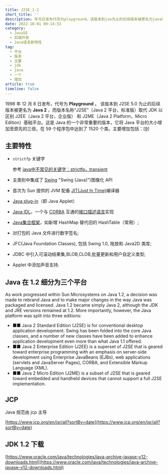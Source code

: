 ```yaml
---
title: J2SE_1-2
short_title: ''
description: 年月日发布代号为playground。该版本到jse为止的后续版本被更名为java而版本名称“jse”（java平台标准版）取代jdk以区别jee（java平台企业版）和jme（javaplatformmicroedition）基础平台。这是java的一个非常重要的版本它将java平台的大小增加至原先的三倍在个程序包中达到了个类。主要增加包括_[]主要特性strictfp关键字参考java中不常见的关键字_strictfptransient​主类别中集成了swing)图像化api首次为sun提供的jvm配
date: 2022-10-01 00:14:53
category:
  - JavaSE
  - 后端开发
  - Java语言新特性
tag:
  - 平台
  - 版本
  - 主要
  - jdk
  - java
  - 一个
  - 增加
article: true
timeline: false
---
```

1998 年 12 月 8 日发布，代号为 **Playground** 。 该版本到 J2SE 5.0 为止的后续版本被更名为 **Java 2** ，而版本名称“J2SE”（Java 2 平台，标准版）取代 JDK 以区别 J2EE（Java 2 平台，企业版） 和 J2ME（Java 2 Platform，Micro Edition）基础平台。这是 Java 的一个非常重要的版本，它将 Java 平台的大小增加至原先的三倍，在 59 个程序包中达到了 1520 个类。主要增加包括：[[9]](https://zh.wikipedia.org/zh-cn/Java%E7%89%88%E6%9C%AC%E6%AD%B7%E5%8F%B2#cite_note-pr12-9)

## 主要特性

* `strictfp` 关键字

  参考 [java中不常见的关键字：strictfp，transient](https://blog.csdn.net/luckykapok918/article/details/54135343)​
* 主类别中集成了 [Swing](https://zh.wikipedia.org/wiki/Swing_(Java)) "Swing (Java)")图像化 API
* 首次为 Sun 提供的 JVM 配备 [JIT(Just In Time)](https://zh.wikipedia.org/wiki/%E5%8D%B3%E6%99%82%E7%B7%A8%E8%AD%AF "即时编译")编译器
* [Java plug-in](https://zh.wikipedia.org/wiki/Java_applet "Java applet")（即 Java Applet）
* [Java IDL](https://zh.wikipedia.org/wiki/Java_IDL "Java IDL")，一个与 [CORBA](https://zh.wikipedia.org/wiki/CORBA "CORBA") 互通的[接口描述语言](https://zh.wikipedia.org/wiki/%E6%8E%A5%E5%8F%A3%E6%8F%8F%E8%BF%B0%E8%AF%AD%E8%A8%80 "接口描述语言")实现
* [Java集合框架](https://zh.wikipedia.org/wiki/Java%E9%9B%86%E5%90%88%E6%A1%86%E6%9E%B6 "Java集合框架")，如新增 HashMap 替代旧的 HashTable（常用）;
* 对打包的 Java 文件进行数字签名;
* JFC(Java Foundation Classes), 包括 Swing 1.0, 拖放和 Java2D 类库;
* JDBC 中引入可滚动结果集,BLOB,CLOB,批量更新和用户自定义类型;
* Applet 中添加声音支持.

## Java 在 1.2 细分为三个平台

As work progressed within Sun Microsystems on Java 1.2, a decision was made to rebrand Java and to make major changes in the way Java was packaged and licensed. Java 1.2 became simply Java 2, although the JDK and JRE versions remained at 1.2. More importantly, however, the Java platform was split into three editions:

* ■■ Java 2 Standard Edition (J2SE) is for conventional desktop application development. Swing has been folded into the core Java classes, and a number of new classes have been added to enhance application development even more than what Java 1.1 offered.
* ■■ Java 2 Enterprise Edition (J2EE) is a superset of J2SE that is geared toward enterprise programming with an emphasis on server-side development using Enterprise JavaBeans (EJBs), web applications (servlets and JavaServer Pages), CORBA, and Extensible Markup Language (XML).
* ■■ Java 2 Micro Edition (J2ME) is a subset of J2SE that is geared toward embedded and handheld devices that cannot support a full J2SE implementation.

## JCP

Java 规范由 jcp 主导

[https://www.jcp.org/en/jsr/all?sortBy=date](https://www.jcp.org/en/jsr/all?sortBy=date)

## JDK 1.2 下载

[https://www.oracle.com/java/technologies/java-archive-javase-v12-downloads.html](https://www.oracle.com/java/technologies/java-archive-javase-v12-downloads.html)

‍